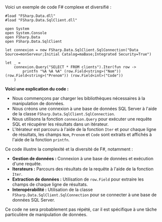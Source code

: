Voici un exemple de code F# complexe et diversifié :

```f#
#load "FSharp.Data.dll"
#load "FSharp.Data.SqlClient.dll"

open System
open System.Console
open FSharp.Data
open FSharp.Data.SqlClient

let connexion = new FSharp.Data.SqlClient.SqlConnection("Data Source=monServeur;Initial Catalog=maBase;Integrated Security=True")

let _ =
    connexion.Query("SELECT * FROM clients").Iter(fun row ->
        printfn "%A %A %A" (row.Field<string>("Nom")) (row.Field<string>("Prenom")) (row.Field<int>("Code"))
    )
```

**Voici une explication du code :**

* Nous commençons par charger les bibliothèques nécessaires à la manipulation de données.
* Nous créons une connexion à une base de données SQL Server à l'aide de la classe `FSharp.Data.SqlClient.SqlConnection`.
* Nous utilisons la fonction `connexion.Query` pour exécuter une requête SQL et récupérer les résultats dans un itérateur.
* L'itérateur est parcouru à l'aide de la fonction `Iter` et pour chaque ligne de résultats, les champs `Nom`, `Prenom` et `Code` sont extraits et affichés à l'aide de la fonction `printfn`.

Ce code illustre la complexité et la diversité de F#, notamment :

* **Gestion de données :** Connexion à une base de données et exécution d'une requête.
* **Iterateurs :** Parcours des résultats de la requête à l'aide de la fonction `Iter`.
* **Extraction de données :** Utilisation de `row.Field` pour extraire les champs de chaque ligne de résultats.
* **Interopérabilité :** Utilisation de la classe `FSharp.Data.SqlClient.SqlConnection` pour se connecter à une base de données SQL Server.

Ce code ne sera probablement pas répété, car il est spécifique à une tâche particulière de manipulation de données.